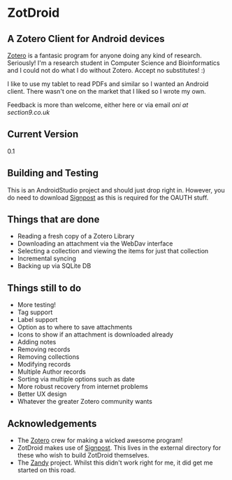 ZotDroid
========

A Zotero Client for Android devices
-----------------------------------

[Zotero](http://www.zotero.org) is a fantasic program for anyone doing any kind of research. Seriously! I'm a research student in Computer Science and Bioinformatics and I could not do what I do without Zotero. Accept no substitutes! :)

I like to use my tablet to read PDFs and similar so I wanted an Android client. There wasn't one on the market that I liked so I wrote my own.

Feedback is more than welcome, either here or via email *oni at section9.co.uk*

Current Version
---------------

0.1

Building and Testing
--------------------

This is an AndroidStudio project and should just drop right in. However, you do need to download [Signpost](https://github.com/mttkay/signpost) as this is required for the OAUTH stuff.

Things that are done
--------------------

* Reading a fresh copy of a Zotero Library
* Downloading an attachment via the WebDav interface
* Selecting a collection and viewing the items for just that collection
* Incremental syncing
* Backing up via SQLite DB

Things still to do
------------------
* More testing!
* Tag support
* Label support
* Option as to where to save attachments
* Icons to show if an attachment is downloaded already
* Adding notes
* Removing records
* Removing collections
* Modifying records
* Multiple Author records
* Sorting via multiple options such as date
* More robust recovery from internet problems
* Better UX design
* Whatever the greater Zotero community wants

Acknowledgements
----------------

* The [Zotero](https://www.zotero.org) crew for making a wicked awesome program!
* ZotDroid makes use of [Signpost](https://github.com/mttkay/signpost). This lives in the external directory for these who wish to build ZotDroid themselves.
* The [Zandy](https://github.com/avram/zandy) project. Whilst this didn't work right for me, it did get me started on this road.
